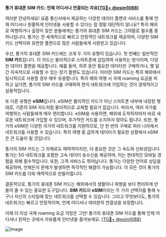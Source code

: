 **통가 휴대폰 SIM 카드: 언제 어디서나 연결되는 자유[[TG💪+ @esim1088](https://t.me/s/esim1088)]**

여러분 안녕하세요! 요즘 통신사에서 제공하는 다양한 데이터 플랜과 서비스를 통해 언제 어디서나 원활하게 인터넷을 사용할 수 있다는 점 정말 대단하지 않나요? 특히 해외로 여행하거나 출장이 잦은 분들에게는 통가의 휴대폰 SIM 카드는 그야말로 필수품 중 하나입니다. 통가는 전 세계적으로 빠르고 안정적인 네트워크를 제공하며, 다양한 SIM 카드 선택지와 유연한 플랜으로 많은 사람들에게 사랑받고 있습니다.

우선, 통가의 휴대폰 SIM 카드에는 크게 두 가지 유형이 있습니다. 첫 번째는 일반적인 **SIM 카드**입니다. 이 카드는 물리적으로 스마트폰에 삽입하여 사용하는 방식이며, 다양한 데이터 플랜을 제공합니다. 예를 들어, 하루 동안 필요한 데이터만 구매하거나, 몇 달간 지속적으로 사용할 수 있는 장기 플랜도 있습니다. 이러한 SIM 카드는 특히 해외에서 일시적으로 사용할 경우 매우 유용합니다. 특히 해외 여행 시 국제 roaming 요금을 피하고 싶다면, 통가의 SIM 카드를 구매하여 현지 네트워크에 가입하는 것이 경제적이고 실용적입니다.

또 다른 유형은 **eSIM**입니다. eSIM은 물리적인 카드가 아닌 스마트폰 내부에 내장된 형태로, 기존의 SIM 카드처럼 물리적으로 교체할 필요가 없습니다. 따라서, 여러 국가를 여행하는 사람들에게 매우 편리합니다. eSIM을 사용하면, 해외에 도착하자마자 바로 새로운 네트워크에 가입할 수 있으며, 추가적인 카드를 소지하지 않아도 됩니다. 또한, 통가의 eSIM은 다양한 국가의 네트워크를 지원하므로, 단 한 번의 구매로 여러 나라에서 네트워크를 사용할 수 있습니다. 특히 여행 중 급하게 데이터가 필요한 상황에서 eSIM은 큰 도움이 될 것입니다.

통가의 SIM 카드는 그 자체로도 매력적이지만, 더 중요한 것은 그 속도와 신뢰성입니다. 통가는 5G 네트워크를 포함한 고속 데이터 송수신을 제공하며, 이는 현대적인 모바일 경험을 위해 필수적입니다. 또한, 고객 서비스도 뛰어납니다. 통가는 다양한 언어로 상담을 제공하며, 언제든지 문제가 발생하면 즉각적인 해결이 가능합니다. 이 모든 것이 통가의 SIM 카드를 더욱 매력적으로 만들어줍니다.

결론적으로, 통가의 휴대폰 SIM 카드는 해외에서의 생활이나 여행을 보다 편리하게 만들어 줄 수 있는 중요한 도구입니다. **SIM 카드**와 **eSIM**이라는 두 가지 선택지를 통해 누구나 자신의 스타일에 맞는 네트워크를 선택할 수 있습니다. 그리고 무엇보다도, 통가의 네트워크는 빠르고 안정적이며, 언제 어디서나 여러분의 연결성을 보장합니다.

이제 더 이상 국제 roaming 요금 걱정은 그만! 통가의 휴대폰 SIM 카드를 통해 언제 어디서나 원하는 곳에서 자유롭게 인터넷을 즐겨보세요. [[TG💪+ @esim1088](https://t.me/s/esim1088)]

![Image](https://i.postimg.cc/Y0z9fWf4/image.png)